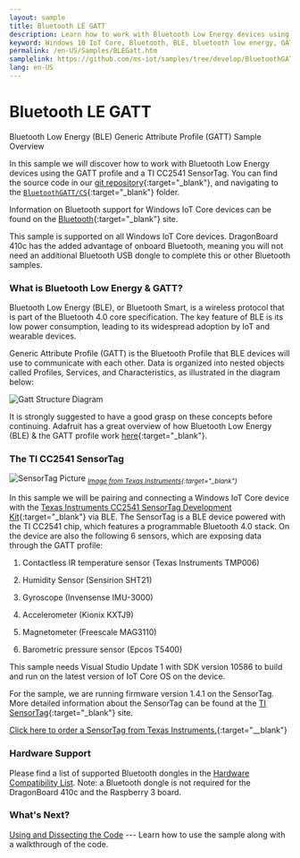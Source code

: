 ```yaml
---
layout: sample
title: Bluetooth LE GATT
description: Learn how to work with Bluetooth Low Energy devices using the GATT profile and a TI CC2541 SensorTag.
keyword: Windows 10 IoT Core, Bluetooth, BLE, bluetooth low energy, GATT
permalink: /en-US/Samples/BLEGatt.htm
samplelink: https://github.com/ms-iot/samples/tree/develop/BluetoothGATT/CS
lang: en-US
---
```



# Bluetooth LE GATT 


Bluetooth Low Energy (BLE) Generic Attribute Profile (GATT) Sample Overview

In this sample we will discover how to work with Bluetooth Low Energy devices using the GATT profile and a TI CC2541 SensorTag. You can find the source code in our [git repository](https://github.com/ms-iot/samples){:target="_blank"}, and navigating to the [`BluetoothGATT/CS`](https://github.com/ms-iot/samples/tree/develop/BluetoothGATT/CS){:target="_blank"} folder.

Information on Bluetooth support for Windows IoT Core devices can be found on the [Bluetooth]({{site.baseurl}}/{{page.lang}}/Docs/Bluetooth.htm){:target="_blank"} site.

This sample is supported on all Windows IoT Core devices. DragonBoard 410c has the added advantage of onboard Bluetooth, meaning you will not need an additional Bluetooth USB dongle to complete this or other Bluetooth samples.

### What is Bluetooth Low Energy & GATT?
Bluetooth Low Energy (BLE), or Bluetooth Smart, is a wireless protocol that is part of the Bluetooth 4.0 core specification. The key feature of BLE is its low power consumption, leading to its widespread adoption by IoT and wearable devices.

Generic Attribute Profile (GATT) is the Bluetooth Profile that BLE devices will use to communicate with each other. Data is organized into nested objects called Profiles, Services, and Characteristics, as illustrated in the diagram below:

![Gatt Structure Diagram]({{site.baseurl}}/Resources/images/BLEGatt/GattDiagram.png)

It is strongly suggested to have a good grasp on these concepts before continuing. Adafruit has a great overview of how Bluetooth Low Energy (BLE) & the GATT profile work [here](https://learn.adafruit.com/introduction-to-bluetooth-low-energy/introduction){:target="_blank"}.

### The TI CC2541 SensorTag

![SensorTag Picture]({{site.baseurl}}/Resources/images/BLEGatt/SensorTag_with_iPad.jpg)
<sub>*[Image from Texas Instruments](http://processors.wiki.ti.com/index.php/File:SensorTag_with_iPad.jpg){:target="_blank"}*</sub>

In this sample we will be pairing and connecting a Windows IoT Core device with the [Texas Instruments CC2541 SensorTag Development Kit](http://www.ti.com/tool/cc2541dk-sensor){:target="_blank"} via BLE. The SensorTag is a BLE device powered with the TI CC2541 chip, which features a programmable Bluetooth 4.0 stack. On the device are also the following 6 sensors, which are exposing data through the GATT profile:

1. Contactless IR temperature sensor (Texas Instruments TMP006)

2. Humidity Sensor (Sensirion SHT21)

3. Gyroscope (Invensense IMU-3000)

4. Accelerometer (Kionix KXTJ9)

5. Magnetometer (Freescale MAG3110)

6. Barometric pressure sensor (Epcos T5400)

This sample needs Visual Studio Update 1 with SDK version 10586 to build and run on the latest version of IoT Core OS on the device.

For the sample, we are running firmware version 1.4.1 on the SensorTag. More detailed information about the SensorTag can be found at the [TI SensorTag](http://processors.wiki.ti.com/index.php/SensorTag_User_Guide){:target="_blank"} site.

[Click here to order a SensorTag from Texas Instruments.](http://www.ti.com/tool/cc2650stk#buy){:target="__blank"}

### Hardware Support

Please find a list of supported Bluetooth dongles in the [Hardware Compatibility List]({{site.baseurl}}/{{page.lang}}/Docs/HardwareCompatList.htm#Bluetooth-Dongles). Note: a Bluetooth dongle is not required for the DragonBoard 410c and the Raspberry 3 board.

### What's Next?

[Using and Dissecting the Code]({{site.baseurl}}/{{page.lang}}/Samples/BLEGatt2.htm) --- Learn how to use the sample along with a walkthrough of the code.

